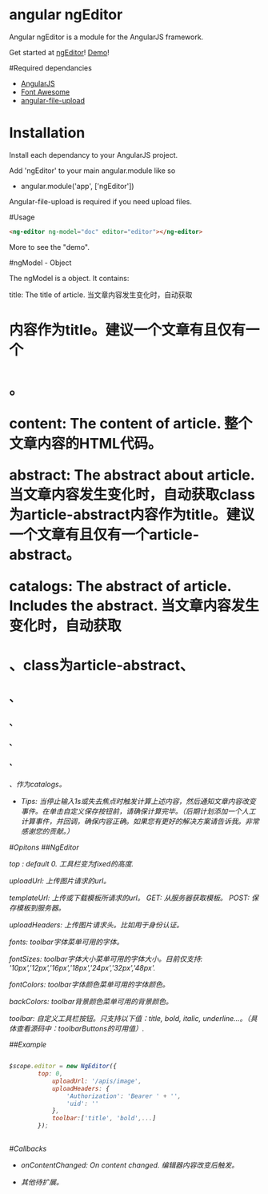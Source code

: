 # angular ngEditor

Angular ngEditor is a module for the AngularJS framework. 

Get started at [ngEditor](http://alsmile.github.io/ngEditor)!
[Demo](http://alsmile.github.io/ngEditor/demo/)!

#Required dependancies

* [AngularJS](https://github.com/angular/angular.js)
* [Font Awesome](http://fortawesome.github.io/Font-Awesome/)
* [angular-file-upload](https://github.com/nervgh/angular-file-upload)

# Installation
Install each dependancy to your AngularJS project.

Add 'ngEditor' to your main angular.module like so

 * angular.module('app', ['ngEditor'])

Angular-file-upload is required if you need upload files.

#Usage
```html
<ng-editor ng-model="doc" editor="editor"></ng-editor>
```

More to see the "demo".

#ngModel - Object

The ngModel is a object. It contains:

title: The title of article. 当文章内容发生变化时，自动获取<H1>内容作为title。建议一个文章有且仅有一个<H1>。

content: The content of article. 整个文章内容的HTML代码。

abstract: The abstract about article. 当文章内容发生变化时，自动获取class为article-abstract内容作为title。建议一个文章有且仅有一个article-abstract。

catalogs: The abstract of article. Includes the abstract. 当文章内容发生变化时，自动获取<H1>、class为article-abstract、<H2>、<H3>、<H4>、<H5>、<H6>、<H7>作为catalogs。

 * Tips: 当停止输入1s或失去焦点时触发计算上述内容，然后通知文章内容改变事件。在单击自定义保存按钮前，请确保计算完毕。（后期计划添加一个人工计算事件，并回调，确保内容正确。如果您有更好的解决方案请告诉我。非常感谢您的贡献。）


#Opitons
##NgEditor

top : default 0. 工具栏变为fixed的高度.

uploadUrl: 上传图片请求的url。

templateUrl: 上传或下载模板所请求的url。 GET: 从服务器获取模板。 POST: 保存模板到服务器。

uploadHeaders: 上传图片请求头。比如用于身份认证。

fonts: toolbar字体菜单可用的字体。

fontSizes: toolbar字体大小菜单可用的字体大小。目前仅支持: '10px','12px','16px','18px','24px','32px','48px'.

fontColors: toolbar字体颜色菜单可用的字体颜色。

backColors: toolbar背景颜色菜单可用的背景颜色。

toolbar: 自定义工具栏按钮。只支持以下值：title, bold, italic, underline...。（具体查看源码中：toolbarButtons的可用值）.

##Example
```javascript

$scope.editor = new NgEditor({
    	top: 0,
			uploadUrl: '/apis/image',
			uploadHeaders: {
				'Authorization': 'Bearer ' + '',
				'uid': ''
			},
            toolbar:['title', 'bold',...]
		});
        
```


#Callbacks
* onContentChanged: On content changed. 编辑器内容改变后触发。

* 其他待扩展。